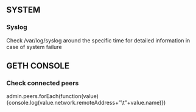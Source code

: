 ## SYSTEM

### Syslog

Check /var/log/syslog around the specific time for detailed information in case of system failure

## GETH CONSOLE

### Check connected peers
admin.peers.forEach(function(value){console.log(value.network.remoteAddress+"\t"+value.name)})
